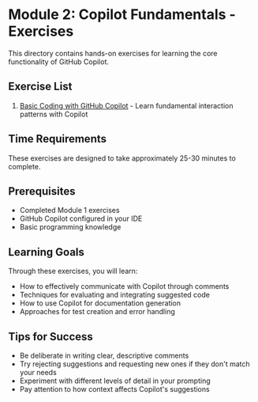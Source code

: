 # Module 2: Copilot Fundamentals - Exercises

This directory contains hands-on exercises for learning the core functionality of GitHub Copilot.

## Exercise List

1. [Basic Coding with GitHub Copilot](01-basic-coding.md) - Learn fundamental interaction patterns with Copilot

## Time Requirements

These exercises are designed to take approximately 25-30 minutes to complete.

## Prerequisites

- Completed Module 1 exercises
- GitHub Copilot configured in your IDE
- Basic programming knowledge

## Learning Goals

Through these exercises, you will learn:
- How to effectively communicate with Copilot through comments
- Techniques for evaluating and integrating suggested code
- How to use Copilot for documentation generation
- Approaches for test creation and error handling

## Tips for Success

- Be deliberate in writing clear, descriptive comments
- Try rejecting suggestions and requesting new ones if they don't match your needs
- Experiment with different levels of detail in your prompting
- Pay attention to how context affects Copilot's suggestions 